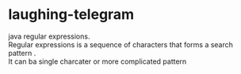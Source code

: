 # laughing-telegram
java regular expressions.\
Regular expressions is a sequence of characters that forms a search pattern .\
It can ba single charcater or more complicated pattern
